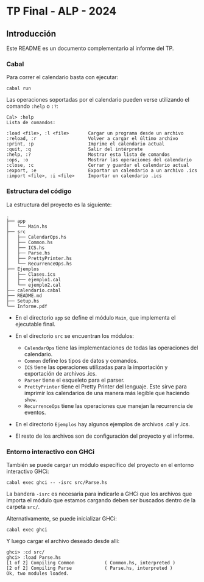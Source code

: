 # TP Final - ALP - 2024

## Introducción
Este README es un documento complementario al informe del TP.

### Cabal
Para correr el calendario basta con ejecutar:
```
cabal run
```
Las operaciones soportadas por el calendario pueden verse utilizando el comando `:help` o `:?`:
```
Cal> :help
Lista de comandos:

:load <file>, :l <file>       Cargar un programa desde un archivo
:reload, :r                   Volver a cargar el último archivo
:print, :p                    Imprime el calendario actual
:quit, :q                     Salir del intérprete
:help, :?                     Mostrar esta lista de comandos
:ops, :o                      Mostrar las operaciones del calendario
:close, :c                    Cerrar y guardar el calendario actual
:export, :e                   Exportar un calendario a un archivo .ics
:import <file>, :i <file>     Importar un calendario .ics
```

### Estructura del código
La estructura del proyecto es la siguiente:
```
.
├── app
│   └── Main.hs
├── src
│   ├── CalendarOps.hs
│   ├── Common.hs
│   ├── ICS.hs
│   ├── Parse.hs
│   ├── PrettyPrinter.hs
│   └── RecurrenceOps.hs
├── Ejemplos
│   ├── Clases.ics
│   ├── ejemplo1.cal
│   └── ejemplo2.cal
├── calendario.cabal
├── README.md
├── Setup.hs
└── Informe.pdf
```
* En el directorio `app` se define el módulo `Main`, que implementa el ejecutable final. 

* En el directorio `src` se encuentran los módulos:
  - `CalendarOps` tiene las implementaciones de todas las operaciones del calendario.
  - `Common` define los tipos de datos y comandos. 
  - `ICS` tiene las operaciones utilizadas para la importación y exportación de archivos .ics.
  - `Parser` tiene el esqueleto para el parser.
  - `PrettyPrinter` tiene el Pretty Printer del lenguaje. Este sirve para imprimir los calendarios de una manera más legible que haciendo `show`.
  - `RecurrenceOps` tiene las operaciones que manejan la recurrencia de eventos.

* En el directorio `Ejemplos` hay algunos ejemplos de archivos .cal y .ics. 

* El resto de los archivos son de configuración del proyecto y el informe.

### Entorno interactivo con GHCi
También se puede cargar un módulo específico del proyecto en el entorno interactivo GHCi:
```
cabal exec ghci -- -isrc src/Parse.hs
```
La bandera `-isrc` es necesaria para indicarle a GHCi que los archivos que importa el módulo que estamos cargando deben ser buscados dentro de la carpeta `src/`.

Alternativamente, se puede inicializar GHCi:
```
cabal exec ghci
```
Y luego cargar el archivo deseado desde allí:
```
ghci> :cd src/
ghci> :load Parse.hs
[1 of 2] Compiling Common           ( Common.hs, interpreted )
[2 of 2] Compiling Parse            ( Parse.hs, interpreted )
Ok, two modules loaded.
```
